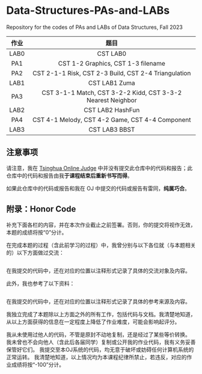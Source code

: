 # Data-Structures-PAs-and-LABs

Repository for the codes of PAs and LABs of Data Structures, Fall 2023

| 作业 |                            题目                             |
| :--: | :---------------------------------------------------------: |
| LAB0 |                          CST LAB0                           |
| PA1  |             CST 1-2 Graphics, CST 1-3 filename              |
| PA2  |    CST 2-1-1 Risk, CST 2-3 Build, CST 2-4 Triangulation     |
| LAB1 |                        CST LAB1 Zuma                        |
| PA3  | CST 3-1-1 Match, CST 3-2-2 Kidd, CST 3-3-2 Nearest Neighbor |
| LAB2 |                      CST LAB2 HashFun                       |
| PA4  |       CST 4-1 Melody, CST 4-2 Game, CST 4-4 Component       |
| LAB3 |                        CST LAB3 BBST                        |

## 注意事项

请注意，我在 [Tsinghua Online Judge](https://dsa.cs.tsinghua.edu.cn/oj/) 中并没有提交此仓库中的代码和报告；此仓库中的代码和报告由我**于课程结束后重新书写而得**。

如果此仓库中的代码或报告和我在 OJ 中提交的代码或报告有雷同，**纯属巧合**。

## 附录：Honor Code

补充下面各栏的内容，并在本次作业截止之前签署。否则，你的提交将视作无效，本题的成绩将按“0”分计。

在完成本题的过程（含此前学习的过程）中，我曾分别与以下各位就（与本题相关的）以下方面做过交流：

```

```

在我提交的代码中，还在对应的位置以注释形式记录了具体的交流对象及内容。

此外，我也参考了以下资料：

```
```

在我提交的代码中，还在对应的位置以注释形式记录了具体的参考来源及内容。

我独立完成了本题除以上方面之外的所有工作，包括代码与文档。我清楚地知道，从以上方面获得的信息在一定程度上降低了作业难度，可能会影响起评分。

我从未使用过他人的代码，不管是原封不动地复制，还是经过了某些等价转换。
我未曾也不会向他人（含此后各届同学）复制或公开我的作业代码，我有义务妥善保管好它们。
我提交至本OJ系统的代码，均无意于破坏或妨碍任何计算机系统的正常运转。
我清楚地知道，以上情况均为本课程纪律所禁止，若违反，对应的作业成绩将按“-100”分计。
